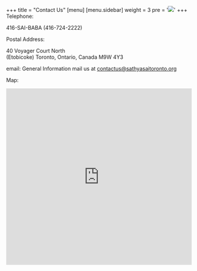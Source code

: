 +++
title = "Contact Us"
[menu]
	[menu.sidebar]
		weight = 3
		pre = '<img src="/img/contact-us-icon.jpg">'
+++
Telephone:

<p class="indented">416-SAI-BABA (416-724-2222)</p>

Postal Address:

<p class="indented">
	40 Voyager Court North<br>
	(Etobicoke) Toronto, Ontario, Canada M9W 4Y3
</p>

email: General Information mail us at [contactus@sathyasaitoronto.org](mailto:contactus@sathyasaitoronto.org)

Map:

<iframe
  width="500"
  height="475"
  frameborder="0" style="border:0"
  src="https://www.google.com/maps/embed/v1/place?key=AIzaSyB7a44Qxrtj8emujb1TsfqUGWuGH1bZ8JY&q=Sri+Sathya+Sai+Baba+Centre+of+Toronto+-+York" allowfullscreen>
</iframe>
